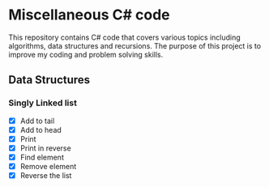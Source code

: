 # Miscellaneous C# code
This repository contains C# code that covers various topics including algorithms, data structures and recursions. The purpose of this project is to improve my coding and problem solving skills.

## Data Structures
### Singly Linked list
- [X] Add to tail
- [X] Add to head
- [X] Print
- [X] Print in reverse
- [X] Find element
- [X] Remove element
- [X] Reverse the list
